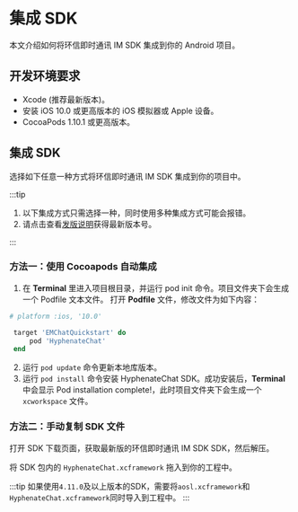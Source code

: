# 集成 SDK

本文介绍如何将环信即时通讯 IM SDK 集成到你的 Android 项目。

## 开发环境要求

- Xcode (推荐最新版本)。
- 安装 iOS 10.0 或更高版本的 iOS 模拟器或 Apple 设备。
- CocoaPods 1.10.1 或更高版本。

## 集成 SDK

选择如下任意一种方式将环信即时通讯 IM SDK 集成到你的项目中。

:::tip

1. 以下集成方式只需选择一种，同时使用多种集成方式可能会报错。
2. 请点击查看[发版说明](releasenote.html)获得最新版本号。

:::

### 方法一：使用 Cocoapods 自动集成

1. 在 **Terminal** 里进入项目根目录，并运行 pod init 命令。项目文件夹下会生成一个 Podfile 文本文件。
打开 **Podfile** 文件，修改文件为如下内容：

```ruby
# platform :ios, '10.0'

 target 'EMChatQuickstart' do
     pod 'HyphenateChat'
 end
 ```

2. 运行 `pod update` 命令更新本地库版本。
3. 运行 `pod install` 命令安装 HyphenateChat SDK。成功安装后，**Terminal** 中会显示 Pod installation complete!，此时项目文件夹下会生成一个 `xcworkspace` 文件。

### 方法二：手动复制 SDK 文件

打开 SDK 下载页面，获取最新版的环信即时通讯 IM SDK SDK，然后解压。

将 SDK 包内的 `HyphenateChat.xcframework` 拖入到你的工程中。

:::tip
如果使用`4.11.0`及以上版本的SDK，需要将`aosl.xcframework`和`HyphenateChat.xcframework`同时导入到工程中。
:::
